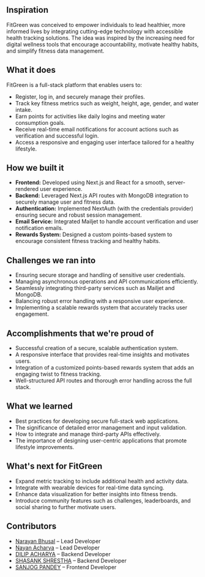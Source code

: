 ## Inspiration

FitGreen was conceived to empower individuals to lead healthier, more informed lives by integrating cutting-edge technology with accessible health tracking solutions. The idea was inspired by the increasing need for digital wellness tools that encourage accountability, motivate healthy habits, and simplify fitness data management.

## What it does

FitGreen is a full-stack platform that enables users to:

- Register, log in, and securely manage their profiles.
- Track key fitness metrics such as weight, height, age, gender, and water intake.
- Earn points for activities like daily logins and meeting water consumption goals.
- Receive real-time email notifications for account actions such as verification and successful login.
- Access a responsive and engaging user interface tailored for a healthy lifestyle.

## How we built it

- **Frontend:** Developed using Next.js and React for a smooth, server-rendered user experience.
- **Backend:** Leveraged Next.js API routes with MongoDB integration to securely manage user and fitness data.
- **Authentication:** Implemented NextAuth (with the credentials provider) ensuring secure and robust session management.
- **Email Service:** Integrated Mailjet to handle account verification and user notification emails.
- **Rewards System:** Designed a custom points-based system to encourage consistent fitness tracking and healthy habits.

## Challenges we ran into

- Ensuring secure storage and handling of sensitive user credentials.
- Managing asynchronous operations and API communications efficiently.
- Seamlessly integrating third-party services such as Mailjet and MongoDB.
- Balancing robust error handling with a responsive user experience.
- Implementing a scalable rewards system that accurately tracks user engagement.

## Accomplishments that we're proud of

- Successful creation of a secure, scalable authentication system.
- A responsive interface that provides real-time insights and motivates users.
- Integration of a customized points-based rewards system that adds an engaging twist to fitness tracking.
- Well-structured API routes and thorough error handling across the full stack.

## What we learned

- Best practices for developing secure full-stack web applications.
- The significance of detailed error management and input validation.
- How to integrate and manage third-party APIs effectively.
- The importance of designing user-centric applications that promote lifestyle improvements.

## What's next for FitGreen

- Expand metric tracking to include additional health and activity data.
- Integrate with wearable devices for real-time data syncing.
- Enhance data visualization for better insights into fitness trends.
- Introduce community features such as challenges, leaderboards, and social sharing to further motivate users.

## Contributors

- [Narayan Bhusal](https://github.com/naranbhusal02) – Lead Developer
- [Nayan Acharya](https://github.com/nayan135) – Lead Developer
- [DILIP ACHARYA](https://github.com/JCT-B) – Backend Developer
- [SHASANK SHRESTHA](https://github.com/shasank00) – Backend Developer
- [SANJOG PANDEY](https://github.com/sanjog) – Frontend Developer

